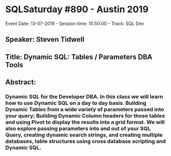 # SQLSaturday #890 - Austin 2019
Event Date: 13-07-2019 - Session time: 15:50:00 - Track: SQL Dev
## Speaker: Steven Tidwell
## Title: Dynamic SQL: Tables / Parameters  DBA Tools
## Abstract:
### Dynamic SQL for the Developer  DBA.  In this class we will learn how to use Dynamic SQL on a day to day basis.  Building Dynamic Tables from a wide variety of parameters passed into your query; Building Dynamic Column headers for those tables and using Pivot to display the results into a grid format.  We will also explore passing parameters into and out of your SQL Query, creating dynamic search strings, and creating multiple databases, table structures using cross database scripting and Dynamic SQL.
